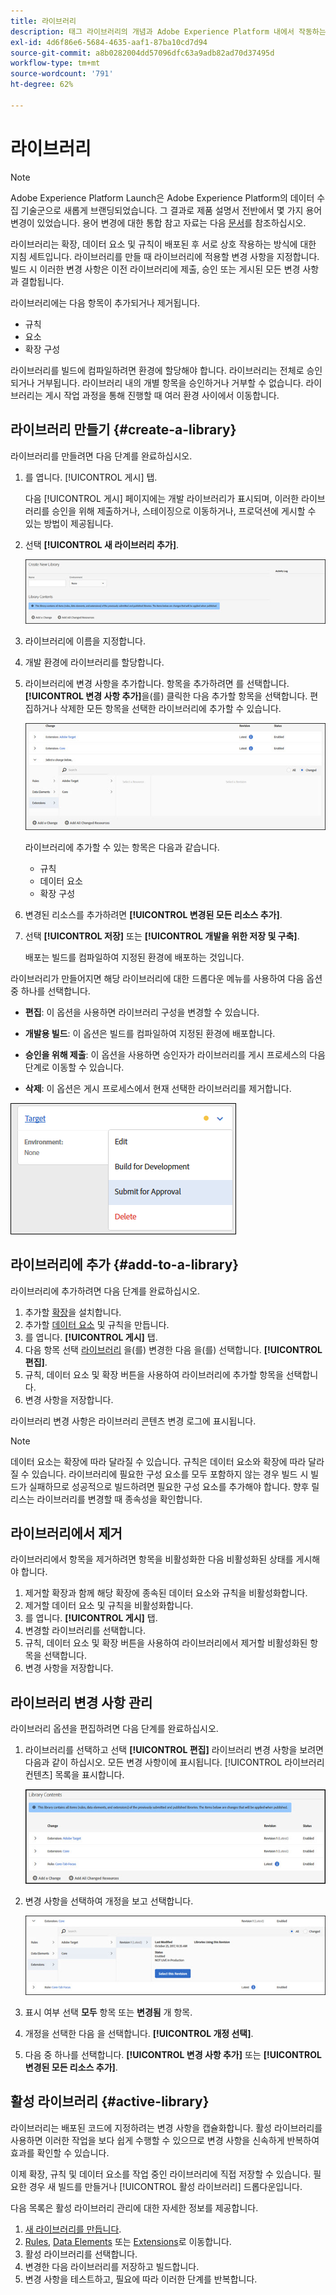 ```yaml
---
title: 라이브러리
description: 태그 라이브러리의 개념과 Adobe Experience Platform 내에서 작동하는 방식에 대해 알아봅니다.
exl-id: 4d6f86e6-5684-4635-aaf1-87ba10cd7d94
source-git-commit: a8b0282004dd57096dfc63a9adb82ad70d37495d
workflow-type: tm+mt
source-wordcount: '791'
ht-degree: 62%

---
```


# 라이브러리

>[!NOTE]
>
>Adobe Experience Platform Launch은 Adobe Experience Platform의 데이터 수집 기술군으로 새롭게 브랜딩되었습니다. 그 결과로 제품 설명서 전반에서 몇 가지 용어 변경이 있었습니다. 용어 변경에 대한 통합 참고 자료는 다음 [문서](../../term-updates.md)를 참조하십시오.

라이브러리는 확장, 데이터 요소 및 규칙이 배포된 후 서로 상호 작용하는 방식에 대한 지침 세트입니다. 라이브러리를 만들 때 라이브러리에 적용할 변경 사항을 지정합니다. 빌드 시 이러한 변경 사항은 이전 라이브러리에 제출, 승인 또는 게시된 모든 변경 사항과 결합됩니다.

라이브러리에는 다음 항목이 추가되거나 제거됩니다.

* 규칙
* 요소
* 확장 구성

라이브러리를 빌드에 컴파일하려면 환경에 할당해야 합니다. 라이브러리는 전체로 승인되거나 거부됩니다. 라이브러리 내의 개별 항목을 승인하거나 거부할 수 없습니다. 라이브러리는 게시 작업 과정을 통해 진행할 때 여러 환경 사이에서 이동합니다.

## 라이브러리 만들기 {#create-a-library}

라이브러리를 만들려면 다음 단계를 완료하십시오.

1. 를 엽니다. [!UICONTROL 게시] 탭.

   다음 [!UICONTROL 게시] 페이지에는 개발 라이브러리가 표시되며, 이러한 라이브러리를 승인을 위해 제출하거나, 스테이징으로 이동하거나, 프로덕션에 게시할 수 있는 방법이 제공됩니다.

1. 선택 **[!UICONTROL 새 라이브러리 추가]**.

   ![](../../images/library-create.jpg)

1. 라이브러리에 이름을 지정합니다.
1. 개발 환경에 라이브러리를 할당합니다.
1. 라이브러리에 변경 사항을 추가합니다.
항목을 추가하려면 를 선택합니다. **[!UICONTROL 변경 사항 추가]**&#x200B;을(를) 클릭한 다음 추가할 항목을 선택합니다. 편집하거나 삭제한 모든 항목을 선택한 라이브러리에 추가할 수 있습니다.

   ![](../../images/library-add-change.jpg)

   라이브러리에 추가할 수 있는 항목은 다음과 같습니다.

   * 규칙
   * 데이터 요소
   * 확장 구성

1. 변경된 리소스를 추가하려면 **[!UICONTROL 변경된 모든 리소스 추가]**.
1. 선택 **[!UICONTROL 저장]** 또는 **[!UICONTROL 개발을 위한 저장 및 구축]**.

   배포는 빌드를 컴파일하여 지정된 환경에 배포하는 것입니다.

라이브러리가 만들어지면 해당 라이브러리에 대한 드롭다운 메뉴를 사용하여 다음 옵션 중 하나를 선택합니다.

* **편집**: 이 옵션을 사용하면 라이브러리 구성을 변경할 수 있습니다.

* **개발용 빌드**: 이 옵션은 빌드를 컴파일하여 지정된 환경에 배포합니다.

* **승인을 위해 제출**: 이 옵션을 사용하면 승인자가 라이브러리를 게시 프로세스의 다음 단계로 이동할 수 있습니다.

* **삭제**: 이 옵션은 게시 프로세스에서 현재 선택한 라이브러리를 제거합니다.

![](../../images/library-menu.png)

## 라이브러리에 추가 {#add-to-a-library}

라이브러리에 추가하려면 다음 단계를 완료하십시오.

1. 추가할 [확장](../managing-resources/extensions/overview.md)을 설치합니다.
1. 추가할 [데이터 요소](../managing-resources/data-elements.md) 및 규칙을 만듭니다.
1. 를 엽니다. **[!UICONTROL 게시]** 탭.
1. 다음 항목 선택 [라이브러리](libraries.md) 을(를) 변경한 다음 을(를) 선택합니다. **[!UICONTROL 편집]**.
1. 규칙, 데이터 요소 및 확장 버튼을 사용하여 라이브러리에 추가할 항목을 선택합니다.
1. 변경 사항을 저장합니다.

라이브러리 변경 사항은 라이브러리 콘텐츠 변경 로그에 표시됩니다.

>[!NOTE]
>
> 데이터 요소는 확장에 따라 달라질 수 있습니다. 규칙은 데이터 요소와 확장에 따라 달라질 수 있습니다. 라이브러리에 필요한 구성 요소를 모두 포함하지 않는 경우 빌드 시 빌드가 실패하므로 성공적으로 빌드하려면 필요한 구성 요소를 추가해야 합니다. 향후 릴리스는 라이브러리를 변경할 때 종속성을 확인합니다.

## 라이브러리에서 제거

라이브러리에서 항목을 제거하려면 항목을 비활성화한 다음 비활성화된 상태를 게시해야 합니다.

1. 제거할 확장과 함께 해당 확장에 종속된 데이터 요소와 규칙을 비활성화합니다.
1. 제거할 데이터 요소 및 규칙을 비활성화합니다.
1. 를 엽니다. **[!UICONTROL 게시]** 탭.
1. 변경할 라이브러리를 선택합니다.
1. 규칙, 데이터 요소 및 확장 버튼을 사용하여 라이브러리에서 제거할 비활성화된 항목을 선택합니다.
1. 변경 사항을 저장합니다.

## 라이브러리 변경 사항 관리

라이브러리 옵션을 편집하려면 다음 단계를 완료하십시오.

1. 라이브러리를 선택하고 선택 **[!UICONTROL 편집]** 라이브러리 변경 사항을 보려면 다음과 같이 하십시오. 모든 변경 사항이에 표시됩니다. [!UICONTROL 라이브러리 컨텐츠] 목록을 표시합니다.

   ![](../../images/library-contents.jpg)

1. 변경 사항을 선택하여 개정을 보고 선택합니다.

   ![](../../images/library-contents-revision.jpg)

1. 표시 여부 선택 **모두** 항목 또는 **변경됨** 개 항목.
1. 개정을 선택한 다음 을 선택합니다. **[!UICONTROL 개정 선택]**.
1. 다음 중 하나를 선택합니다. **[!UICONTROL 변경 사항 추가]** 또는 **[!UICONTROL 변경된 모든 리소스 추가]**.

## 활성 라이브러리 {#active-library}

라이브러리는 배포된 코드에 지정하려는 변경 사항을 캡슐화합니다. 활성 라이브러리를 사용하면 이러한 작업을 보다 쉽게 수행할 수 있으므로 변경 사항을 신속하게 반복하여 효과를 확인할 수 있습니다.

이제 확장, 규칙 및 데이터 요소를 작업 중인 라이브러리에 직접 저장할 수 있습니다. 필요한 경우 새 빌드를 만들거나 [!UICONTROL 활성 라이브러리] 드롭다운입니다.

다음 목록은 활성 라이브러리 관리에 대한 자세한 정보를 제공합니다.

1. [새 라이브러리를 만듭니다](libraries.md#create-a-library).
1. [Rules](../managing-resources/rules.md), [Data Elements](../managing-resources/data-elements.md) 또는 [Extensions](../managing-resources/extensions/overview.md)로 이동합니다.
1. 활성 라이브러리를 선택합니다.
1. 변경한 다음 라이브러리를 저장하고 빌드합니다.
1. 변경 사항을 테스트하고, 필요에 따라 이러한 단계를 반복합니다.
